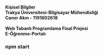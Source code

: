 <b> 
  <br> Kişisel Bilgiler </br>
  Trakya Üniversitesi-Bilgisayar Mühendisliği 
  <br> Caner Akın - 1191602618 </br> 
  <br> Web Tabanlı Programlama Final Projesi </br> 
  E-Öğrenme-Portalı  
  
</b>

### npm start
